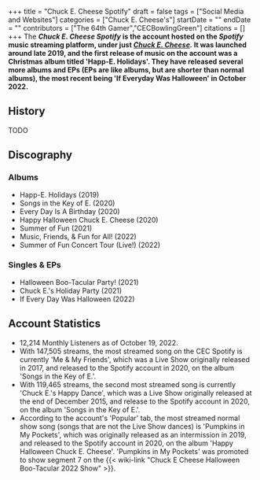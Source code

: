 +++
title = "Chuck E. Cheese Spotify"
draft = false
tags = ["Social Media and Websites"]
categories = ["Chuck E. Cheese's"]
startDate = ""
endDate = ""
contributors = ["The 64th Gamer","CECBowlingGreen"]
citations = []
+++
The ***Chuck E. Cheese Spotify* is the account hosted on the *Spotify* music streaming platform, under just *[Chuck E. Cheese](https://open.spotify.com/artist/3wCpqOuRzCsyXmAwCCzqxB).*
It was launched around late 2019, and the first release of music on the account was a Christmas album titled 'Happ-E. Holidays'. They have released several more albums and EPs (EPs are like albums, but are shorter than normal albums), the most recent being 'If Everyday Was Halloween' in October 2022.**

## History

TODO

## Discography

### Albums

- Happ-E. Holidays (2019)
- Songs in the Key of E. (2020)
- Every Day Is A Birthday (2020)
- Happy Halloween Chuck E. Cheese (2020)
- Summer of Fun (2021)
- Music, Friends, & Fun for All! (2022)
- Summer of Fun Concert Tour (Live!) (2022)

### Singles & EPs

- Halloween Boo-Tacular Party! (2021)
- Chuck E.'s Holiday Party (2021)
- If Every Day Was Halloween (2022)

## Account Statistics

- 12,214 Monthly Listeners as of October 19, 2022.
- With 147,505 streams, the most streamed song on the CEC Spotify is currently 'Me & My Friends', which was a Live Show originally released in 2017, and released to the Spotify account in 2020, on the album 'Songs in the Key of E.'.
- With 119,465 streams, the second most streamed song is currently 'Chuck E.'s Happy Dance', which was a Live Show originally released at the end of December 2015, and release to the Spotify account in 2020, on the album 'Songs in the Key of E.'.
- According to the account's 'Popular' tab, the most streamed normal show song (songs that are not the Live Show dances) is 'Pumpkins in My Pockets', which was originally released as an intermission in 2019, and released to the Spotify account in 2020, on the album 'Happy Halloween Chuck E. Cheese'. 'Pumpkins in My Pockets' was promoted to show segment 7 on the {{< wiki-link "Chuck E Cheese Halloween Boo-Tacular 2022 Show" >}}.
